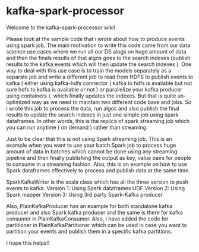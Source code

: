 # kafka-spark-processor

Welcome to the kafka-spark-processor wiki!

Please look at the sample code that i wrote about how to produce events using spark job. 
The main motivation to write this code came from our data science use cases where we run all our DS alogs on huge amount of data and then the finals results of that algos goes to the search indexes (publish results to the kafka events which will then update the search indexes ). One way to deal with this use case is to train the models separately as a separate job and write a different job to read from HDFS to publish events to kafka ( either using kafka-hdfs connector ( kafka to hdfs is available but not sure hdfs to kafka is available or not ) or parallelize your kafka producer using containers ), which finally updates the indexes. But that is quite un-optimized way as we need to maintain two different code base and jobs. So i wrote this job to process the data, run algos and also publish the final results to update the search indexes in just one simple job using spark dataframes. In other words, this is the replica of spark streaming job which you can run anytime ( on demand ) rather than streaming.

Just to be clear that this is not using Spark streaming job. This is an example when you want to use your batch Spark job to process huge amount of data in batches which cannot be done using any streaming pipeline and then finally publishing the output as key, value pairs for people to consume in a streaming fashion. Also, this is an example on how to use Spark dataframes effectively to process and publish data at the same time.

SparkKafkaWriter is the scala class which has all the three version to push events to kafka.
Version 1:  Using Spark dataframes UDF
Version 2:  Using Spark mapper
Version 3:  Using 3rd party Spark-Kafka producer.

Also, PlainKafkaProducer has an example for both standalone kafka producer and also Spark kafka producer and the same is there for kafka consumer in PlainKafkaConsumer.
Also, i have added the code for partitioner in PlainKafkaPartitioner which can be used in case you want to partition your events and publish them in a specific kafka partitions.

I hope this helps!!

